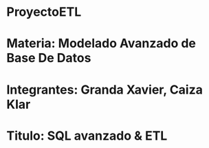 # ProyectoETL
# Materia: Modelado Avanzado de Base De Datos
# Integrantes: Granda Xavier, Caiza Klar
# Titulo: SQL avanzado  & ETL
